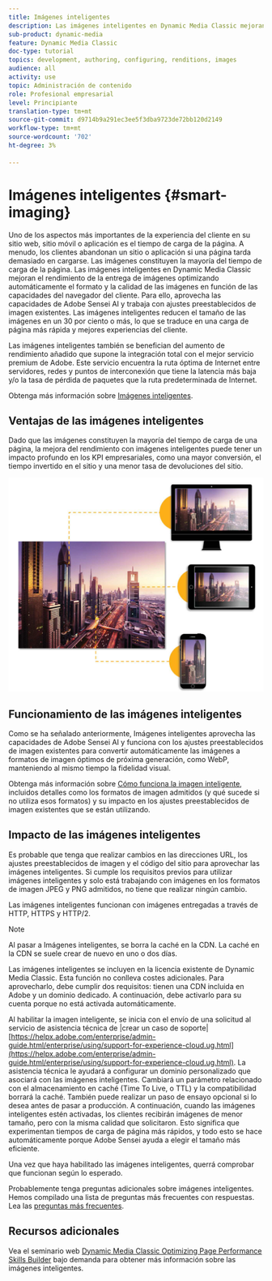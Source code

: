 ```yaml
---
title: Imágenes inteligentes
description: Las imágenes inteligentes en Dynamic Media Classic mejoran el rendimiento de la entrega de imágenes optimizando automáticamente el formato y la calidad de las imágenes en función de las capacidades del navegador del cliente. Para ello, aprovecha las capacidades de Adobe Sensei AI y trabaja con ajustes preestablecidos de imagen existentes. Obtenga más información sobre imágenes inteligentes y cómo puede utilizarlas para ofrecer mejores experiencias al cliente mediante cargas de página más rápidas.
sub-product: dynamic-media
feature: Dynamic Media Classic
doc-type: tutorial
topics: development, authoring, configuring, renditions, images
audience: all
activity: use
topic: Administración de contenido
role: Profesional empresarial
level: Principiante
translation-type: tm+mt
source-git-commit: d9714b9a291ec3ee5f3dba9723de72bb120d2149
workflow-type: tm+mt
source-wordcount: '702'
ht-degree: 3%

---
```



# Imágenes inteligentes {#smart-imaging}

Uno de los aspectos más importantes de la experiencia del cliente en su sitio web, sitio móvil o aplicación es el tiempo de carga de la página. A menudo, los clientes abandonan un sitio o aplicación si una página tarda demasiado en cargarse. Las imágenes constituyen la mayoría del tiempo de carga de la página. Las imágenes inteligentes en Dynamic Media Classic mejoran el rendimiento de la entrega de imágenes optimizando automáticamente el formato y la calidad de las imágenes en función de las capacidades del navegador del cliente. Para ello, aprovecha las capacidades de Adobe Sensei AI y trabaja con ajustes preestablecidos de imagen existentes. Las imágenes inteligentes reducen el tamaño de las imágenes en un 30 por ciento o más, lo que se traduce en una carga de página más rápida y mejores experiencias del cliente.

Las imágenes inteligentes también se benefician del aumento de rendimiento añadido que supone la integración total con el mejor servicio premium de Adobe. Este servicio encuentra la ruta óptima de Internet entre servidores, redes y puntos de interconexión que tiene la latencia más baja y/o la tasa de pérdida de paquetes que la ruta predeterminada de Internet.

Obtenga más información sobre [Imágenes inteligentes](https://docs.adobe.com/content/help/es-ES/experience-manager-64/assets/dynamic/imaging-faq.html).

## Ventajas de las imágenes inteligentes

Dado que las imágenes constituyen la mayoría del tiempo de carga de una página, la mejora del rendimiento con imágenes inteligentes puede tener un impacto profundo en los KPI empresariales, como una mayor conversión, el tiempo invertido en el sitio y una menor tasa de devoluciones del sitio.

![image](assets/smart-imaging/smart-imaging-1.png)

## Funcionamiento de las imágenes inteligentes

Como se ha señalado anteriormente, Imágenes inteligentes aprovecha las capacidades de Adobe Sensei AI y funciona con los ajustes preestablecidos de imagen existentes para convertir automáticamente las imágenes a formatos de imagen óptimos de próxima generación, como WebP, manteniendo al mismo tiempo la fidelidad visual.

Obtenga más información sobre [Cómo funciona la imagen inteligente](https://docs.adobe.com/content/help/en/experience-manager-64/assets/dynamic/imaging-faq.html#how-does-smart-imaging-work), incluidos detalles como los formatos de imagen admitidos (y qué sucede si no utiliza esos formatos) y su impacto en los ajustes preestablecidos de imagen existentes que se están utilizando.

## Impacto de las imágenes inteligentes

Es probable que tenga que realizar cambios en las direcciones URL, los ajustes preestablecidos de imagen y el código del sitio para aprovechar las imágenes inteligentes. Si cumple los requisitos previos para utilizar imágenes inteligentes y solo está trabajando con imágenes en los formatos de imagen JPEG y PNG admitidos, no tiene que realizar ningún cambio.

Las imágenes inteligentes funcionan con imágenes entregadas a través de HTTP, HTTPS y HTTP/2.

>[!NOTE]
>
>Al pasar a Imágenes inteligentes, se borra la caché en la CDN. La caché en la CDN se suele crear de nuevo en uno o dos días.

Las imágenes inteligentes se incluyen en la licencia existente de Dynamic Media Classic. Esta función no conlleva costes adicionales. Para aprovecharlo, debe cumplir dos requisitos: tienen una CDN incluida en Adobe y un dominio dedicado. A continuación, debe activarlo para su cuenta porque no está activada automáticamente.

Al habilitar la imagen inteligente, se inicia con el envío de una solicitud al servicio de asistencia técnica de |crear un caso de soporte| [https://helpx.adobe.com/enterprise/admin-guide.html/enterprise/using/support-for-experience-cloud.ug.html](https://helpx.adobe.com/enterprise/admin-guide.html/enterprise/using/support-for-experience-cloud.ug.html). La asistencia técnica le ayudará a configurar un dominio personalizado que asociará con las imágenes inteligentes. Cambiará un parámetro relacionado con el almacenamiento en caché (Time To Live, o TTL) y la compatibilidad borrará la caché. También puede realizar un paso de ensayo opcional si lo desea antes de pasar a producción. A continuación, cuando las imágenes inteligentes estén activadas, los clientes recibirán imágenes de menor tamaño, pero con la misma calidad que solicitaron. Esto significa que experimentan tiempos de carga de página más rápidos, y todo esto se hace automáticamente porque Adobe Sensei ayuda a elegir el tamaño más eficiente.

Una vez que haya habilitado las imágenes inteligentes, querrá comprobar que funcionan según lo esperado.

Probablemente tenga preguntas adicionales sobre imágenes inteligentes. Hemos compilado una lista de preguntas más frecuentes con respuestas. Lea las [preguntas más frecuentes](https://docs.adobe.com/content/help/en/experience-manager-64/assets/dynamic/imaging-faq.html).

## Recursos adicionales

Vea el seminario web [Dynamic Media Classic Optimizing Page Performance Skills Builder](https://seminars.adobeconnect.com/pzc1gw0cihpv) bajo demanda para obtener más información sobre las imágenes inteligentes.
